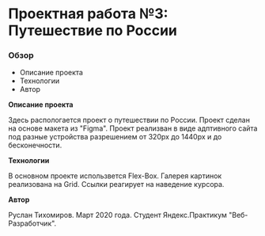 # Проектная работа №3: Путешествие по России

### Обзор
* Описание проекта
* Технологии
* Автор

**Описание проекта**

Здесь распологается проект о путешествии по России. Проект сделан на основе макета из "Figma".
Проект реализван в виде адптивного сайта под разные устройства разрешением от 320px до 1440px и до бесконечности.


**Технологии**

В основном проекте использвется Flex-Box. Галерея картинок реализована на Grid. Ссылки реагирует на наведение курсора.

**Автор**

Руслан Тихомиров. Март 2020 года. Студент Яндекс.Практикум "Веб-Разработчик".